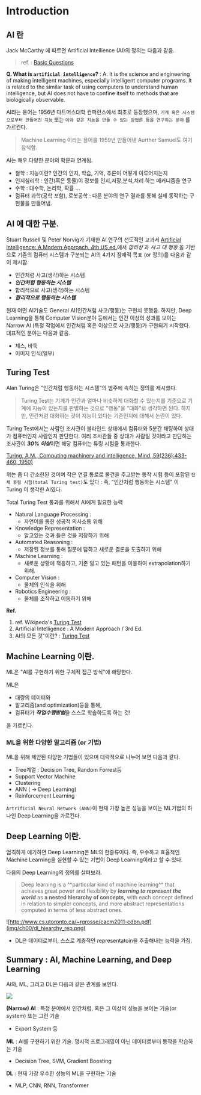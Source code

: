 # Introduction

## AI 란

Jack McCarthy 에 따르면  Artificial Intellience (AI)의 정의는 다음과 같음.

> ref. : [Basic Questions](http://www-formal.stanford.edu/jmc/whatisai/node1.html)

**Q. What is `artificial intelligence`?**
: A. It is the science and engineering of making intelligent machines, especially intelligent computer programs. It is related to the similar task of using computers to understand human intelligence, but AI does not have to confine itself to methods that are biologically observable.

AI라는 용어는 1956년 다트머스대학 컨퍼런스에서 최초로 등장했으며, `기계 혹은 시스템으로부터 만들어진 지능` 또는 
`이와 같은 지능을 만들 수 있는 방법론 등을 연구하는 분야` 를 가르킨다. 

> Machine Learning 이라는 용어를 1959년 만들어낸 Aurther Samuel도 여기 참석함.

AI는 매우 다양한 분야의 학문과 연계됨.

* 철학 : 지능이란? 인간의 인지, 학습, 기억, 추론이 어떻게 이루어지는지 
* 인지심리학 : 인간(혹은 동물)이 정보를 인지,저장,분석,처리 하는 메커니즘을 연구
* 수학 : 대수학, 논리학, 확률 …
* 컴퓨터 과학(공학 포함), 로봇공학 : 다른 분야의 연구 결과를 통해 실제 동작하는 구현물을 만들어냄.

## AI 에 대한 구분.

Stuart Russell 및 Peter Norvig가 기재한 AI 연구의 선도적인 교과서 [Artificial Intelligence: A Modern Approach, 4th US ed.](http://aima.cs.berkeley.edu/)에서 *합리성* 과 *사고 대 행동* 을 기반으로 기존의 컴퓨터 시스템과 구분되는 AI의 4가지 잠재적 목표 (or 정의)를 다음과 같이 제시함.

* 인간처럼 사고(생각)하는 시스템
* ***인간처럼 행동하는 시스템***
* 합리적으로 사고(생각)하는 시스템
* ***합리적으로 행동하는 시스템***

현재 어떤 AI기술도 General AI(인간처럼 사고/행동)는 구현치 못했음. 하지만, Deep Learning을 통해 Computer Vision분야 등에서는 인간 이상의 성과를 보이는 Narrow AI (특정 작업에서 인간처럼 혹은 이상으로 사고/행동)가 구현되기 시작했다. 대표적인 분야는 다음과 같음.

* 체스, 바둑
* 이미지 인식(일부)


## Turing Test

Alan Turing은 "인간처럼 행동하는 시스템"의 범주에 속하는 정의를 제시했다. 

> Turing Test는 기계가 인간과 얼마나 비슷하게 대화할 수 있는지를 기준으로 기계에 지능이 있는지를 판별하는 것으로 "행동"을 "대화"로 생각하면 된다. 하지만, 인간처럼 대화하는 것이 지능이 있다는 기준인지에 대해서 논란이 있다.

Turing Test에서는 사람인 조사관이 블라인드 상태에서 컴퓨터와 5분간 채팅하여 상대가 컴퓨터인지 사람인지 판단한다.  여러 조사관들 중 상대가 사람일 것이라고 판단하는 조사관이 ***30% 이상***이면 해당 컴퓨터는 튜링 시험을 통과한다.

[Turing, A.M., Computing machinery and intelligence, Mind, 59(236):433-460, 1950)](https://phil415.pbworks.com/f/TuringComputing.pdf)

위는 좀 더 간소한된 것이며 작은 연결 통로로 물건을 주고받는 동작 시험 등이 포함된 `전체 튜링 시험(total Turing test)`도 있다 :  즉, "인간처럼 행동하는 시스템" 이 Turing 이 생각한 AI였다. 

Total Turing Test 통과를 위해서 AI에게 필요한 능력

* Natural Language Processing : 
    * 자연어를 통한 성공적 의사소통 위해
* Knowledge Representation : 
    * 알고있는 것과 들은 것을 저장하기 위해
* Automated Reasoning : 
    * 저장된 정보를 통해 질문에 답하고 새로운 결론을 도출하기 위해
* Machine Learning : 
    * 새로운 상황에 적응하고, 기존 알고 있는 패턴을 이용하여 extrapolation하기 위해.
* Computer Vision : 
    * 물체의 인식을 위해
* Robotics Engineering : 
    * 물체를 조작하고 이동하기 위해 

**Ref.**

1. ref. Wikipeda's [Turing Test](https://ko.wikipedia.org/wiki/%ED%8A%9C%EB%A7%81_%ED%85%8C%EC%8A%A4%ED%8A%B8)
2. Artificial Intelligence : A Modern Approach / 3rd Ed.
3. AI의 모든 것"이란? : [Turing Test](https://atozofai.withgoogle.com/intl/ko/about/)

## Machine Learning 이란.

ML은 "AI를 구현하기 위한 구체적 접근 방식"에 해당한다.  
  
ML은 

* 대량의 데이터와 
* 알고리즘(and optimization)등을 통해, 
* 컴퓨터가 ***작업수행방법***을 스스로 학습하도록 하는 것!

을 가르킨다.

### ML을 위한 다양한 알고리즘 (or 기법)

ML을 위해 제안된 다양한 기법들이 있으며 대략적으로 나누어 보면 다음과 같다.

* Tree계열 : Decision Tree, Random Forrest등
* Support Vector Machine
* Clustering
* ANN ( → Deep Learning)
* Reinforcement Learning

`Artrificial Neural Network (ANN)`이 현재 가장 높은 성능을 보이는 ML기법의 하나인 Deep Learning을 가르킨다. 

## Deep Learning 이란.

엄격하게 애기하면 Deep Learning은 ML의 한종류이다. 즉, 우수하고 효율적인 Machine Learning을 실현할 수 있는 기법이 Deep Learning이라고 할 수 있다.

다음의 Deep Learning의 정의를 살펴보라.

> Deep learning is a ^^particular kind of machine learning^^ that achieves great power and flexibility by ***learning to represent the world*** as **a nested hierarchy of concepts,** with each concept defined in relation to simpler concepts, and more abstract representations computed in terms of less abstract ones.

![http://www.cs.utoronto.ca/~rgrosse/cacm2011-cdbn.pdf](img/ch00/dl_hiearchy_rep.png)

* DL은 데이터로부터, 스스로 계층적인 representatoin을 추출해내는 능력을 가짐.

## Summary : AI, Machine Learning, and Deep Learning

AI와, ML, 그리고 DL은 다음과 같은 관계를 보인다.

![](img/ch00/ai_ml_dl.png)

**(Narrow) AI** 
: 특정 분야에서 인간처럼, 혹은 그 이상의 성능을 보이는 기술(or system) 또는 그런 기술

* Export System 등

**ML**
: AI를 구현하기 위한 기술. 명시적 프로그래밍이 아닌 데이터로부터 동작을 학습하는 기술

* Decision Tree, SVM, Gradient Boosting

**DL**
: 현재 가장 우수한 성능의 ML을 구현하는 기술

* MLP, CNN, RNN, Transformer





